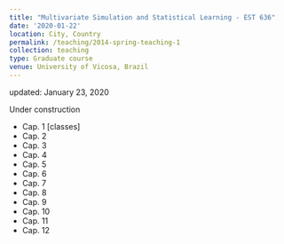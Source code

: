 ```yaml
---
title: "Multivariate Simulation and Statistical Learning - EST 636"
date: '2020-01-22'
location: City, Country
permalink: /teaching/2014-spring-teaching-1
collection: teaching
type: Graduate course
venue: University of Vicosa, Brazil
---
```

updated: January 23, 2020

Under construction

* Cap. 1 [classes] 
* Cap. 2
* Cap. 3
* Cap. 4
* Cap. 5
* Cap. 6
* Cap. 7
* Cap. 8
* Cap. 9
* Cap. 10
* Cap. 11
* Cap. 12
